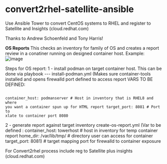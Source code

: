 # convert2rhel-satellite-ansible
Use Ansible Tower to convert CentOS systems to RHEL and register to Satellite and Insights (cloud.redhat.com)

Thanks to Andrew Schoenfeld and Tony Harris!

<B> OS Reports </B>
This checks an inventory for family of OS and creates a report review in a conatiner running on designed container host.
Example:
![image](https://user-images.githubusercontent.com/17077661/120725650-4ca03c80-c48b-11eb-89b1-aca039e95f8b.png)


Steps for OS report:
 1 - install podman on target container host. This can be done via playbook --- install-podman.yml (Makes sure container-tools installed and opens firewalld port defined to access report
     VARS TO BE DEFINED:
     <pre class="line-number language-yaml"><code>
     container_host: podmanserver    # Host in inventory that is RHEL8 and where you want a container spun up for HTML report
     target_port: 8081               # Port to xlate to container port 8080 
     </code></pre>
 2 - generate report against target inventory  create-os-report.yml
     (Var to be defined :
      container_host: towerhost  # host in inventory for temp container report
      home_dir: /var/lib/tmp/ # directory user can access for container
      target_port: 8081) # target mapping port for firewalld to container exposure

 For Convert2rhel process include reg to Satellite plus insights (cloud.redhat.com)
 
